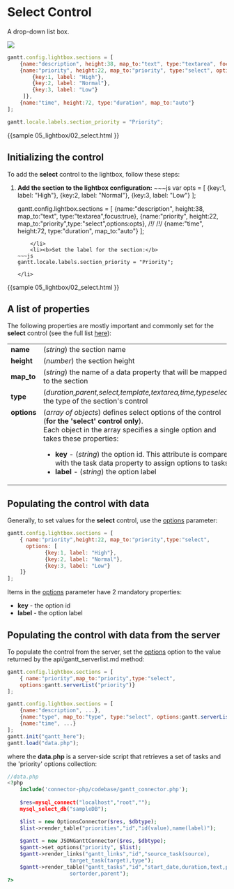 Select Control
=========================
A drop-down list box.

<img src="desktop/select_control.png"/>

~~~js
gantt.config.lightbox.sections = [
	{name:"description", height:38, map_to:"text", type:"textarea", focus:true},
    {name:"priority", height:22, map_to:"priority", type:"select", options: [ /*!*/
    	{key:1, label: "High"},                                               /*!*/
    	{key:2, label: "Normal"},                                             /*!*/
        {key:3, label: "Low"}                                                 /*!*/
     ]},                                                                      /*!*/
    {name:"time", height:72, type:"duration", map_to:"auto"}
];

gantt.locale.labels.section_priority = "Priority";
~~~
{{sample
	05_lightbox/02_select.html
}}

Initializing the control
------------------------------------------

To add the **select** control to the lightbox, follow these steps:

<ol>
    <li><b>Add the section to the lightbox configuration:</b>
~~~js
var opts = [
    	{key:1, label: "High"},                                            
    	{key:2, label: "Normal"},                                         
        {key:3, label: "Low"}                                            
];

gantt.config.lightbox.sections = [
	{name:"description", height:38, map_to:"text", type:"textarea",focus:true},
    {name:"priority", height:22, map_to:"priority",type:"select",options:opts},      /*!*/                                                                  /*!*/
    {name:"time", height:72, type:"duration", map_to:"auto"}
];
~~~
	</li>
    <li><b>Set the label for the section:</b>
~~~js
gantt.locale.labels.section_priority = "Priority";
~~~
	</li>
</ol>

        
{{sample
	05_lightbox/02_select.html
}}

A list of properties
---------------------------------------------
The following properties are mostly important and commonly set for the **select** control (see the full list <a href="api/gantt_lightbox_config.md">here</a>):

<table class="webixdoc_links">
	<tbody>
    	<tr>
			<td class="webixdoc_links0"><b>name</b></td>
			<td>(<i>string</i>) the section name </td>
		</tr>
        <tr>
			<td class="webixdoc_links0"><b>height</b></td>
			<td>(<i>number</i>) the section height</td>
		</tr>
        <tr>
			<td class="webixdoc_links0"><b>map_to</b></td>
			<td>(<i>string</i>) the name of a data property that will be mapped to the section</td>
		</tr>
        <tr>
			<td class="webixdoc_links0"><b>type</b></td>
			<td>(<i>duration,parent,select,template,textarea,time,typeselect</i>) the type of the section's control</td>
		</tr>
        <tr>
			<td class="webixdoc_links0"  style="vertical-align: top;"><b>options</b></td>
			<td>(<i>array of objects</i>) defines select options of the control (<b>for the 'select' control only</b>).<br> Each object in the array specifies a single option and takes these properties:
            	<ul>
					<li><b>key</b> -   (<i>string</i>) the option id. This attribute is compared with the task data property to assign options to tasks</li>
					<li><b>label</b> -   (<i>string</i>) the option label</li>
			</ul>
             </td>
		</tr>
    </tbody>
</table>


Populating the control with data
-------------------------------------------

Generally, to set values for the **select** control, use the [options](api/gantt_lightbox_config.md) parameter:

~~~js
gantt.config.lightbox.sections = [
    { name:"priority",height:22, map_to:"priority",type:"select",
      options: [ 
    		{key:1, label: "High"},                                               
    		{key:2, label: "Normal"},                                             
        	{key:3, label: "Low"}                                                
    ]}                                                                    
];
~~~

Items in the  [options](api/gantt_lightbox_config.md) parameter have 2 mandatory properties:

- **key** - the option id
- **label** - the option label


Populating the control with data from the server
------------------------------------------------------
To populate the control from the server, set the [options](api/gantt_lightbox_config.md) option
to the value returned by the api/gantt_serverlist.md method:

~~~js
gantt.config.lightbox.sections = [
    { name:"priority",map_to:"priority",type:"select",
    options:gantt.serverList("priority")}                                      
];

gantt.config.lightbox.sections = [
	{name:"description", ...},
	{name:"type", map_to:"type", type:"select", options:gantt.serverList("type")},
	{name:"time", ...}
];
gantt.init("gantt_here");
gantt.load("data.php");
~~~

where the **data.php** is a server-side script that retrieves a set of tasks and the 'priority' options collection:

~~~php
//data.php
<?php
	include('connector-php/codebase/gantt_connector.php');
 
	$res=mysql_connect("localhost","root","");
	mysql_select_db("sampleDB");

	$list = new OptionsConnector($res, $dbtype);
	$list->render_table("priorities","id","id(value),name(label)");
    
	$gantt = new JSONGanttConnector($res, $dbtype);
    $gantt->set_options("priority", $list);
	$gantt->render_links("gantt_links","id","source_task(source),
                    target_task(target),type");    
	$gantt->render_table("gantt_tasks","id","start_date,duration,text,progress,
                    sortorder,parent");
?>
~~~

